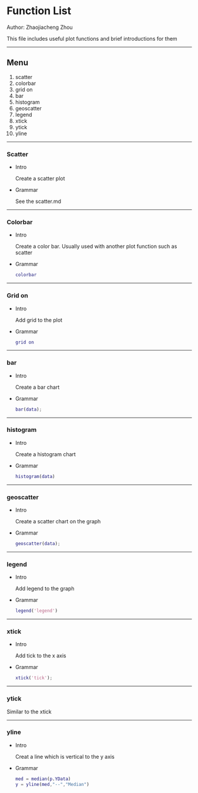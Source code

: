 # Function List

Author: Zhaojiacheng Zhou

This file includes useful plot functions and brief introductions for them

---

## Menu

1. scatter
2. colorbar
3. grid on
4. bar
5. histogram
6. geoscatter
7. legend
8. xtick
9. ytick
10. yline

---

### Scatter

- Intro

    Create a scatter plot

- Grammar

    See the scatter.md

---

### Colorbar

- Intro

    Create a color bar. Usually used with another plot function such as scatter

- Grammar

    ```matlab
    colorbar
    ```

---

### Grid on

- Intro

    Add grid to the plot

- Grammar

    ```matlab
    grid on
    ```

---

### bar

- Intro

  Create a bar chart

- Grammar

  ```matlab
  bar(data);
  ```

---

### histogram

- Intro

  Create a  histogram chart

- Grammar

  ```matlab
  histogram(data)
  ```

---

### geoscatter

- Intro

  Create a scatter chart on the graph

- Grammar

  ```matlab
  geoscatter(data);
  ```

---

### legend

- Intro

  Add legend to the graph

- Grammar

  ```matlab
  legend('legend')
  ```

---

### xtick

- Intro

  Add tick to the x axis

- Grammar

  ```matlab
  xtick('tick');
  ```

---

### ytick

Similar to the xtick

---

### yline

- Intro

  Creat a line which is vertical to the y axis

- Grammar

  ```matlab
  med = median(p.YData)
  y = yline(med,"--","Median")
  ```
